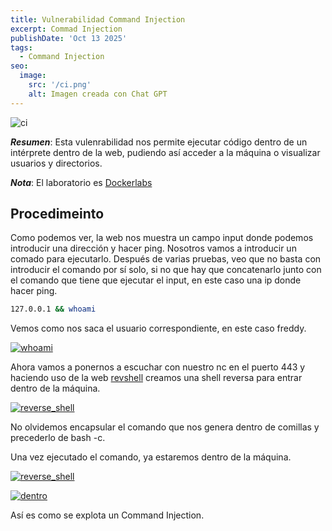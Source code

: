 ```yaml
---
title: Vulnerabilidad Command Injection
excerpt: Commad Injection
publishDate: 'Oct 13 2025'
tags:
  - Command Injection
seo:
  image:
    src: '/ci.png'
    alt: Imagen creada con Chat GPT
---
```


![ci](/ci.png)

***Resumen***: Esta vulenrabilidad nos permite ejecutar código dentro de un intérprete dentro de la web, pudiendo así acceder a la máquina o visualizar usuarios y directorios.

***Nota***: El laboratorio es [Dockerlabs](https://mega.nz/file/4GtWBbQZ#HMo12GRIHABDnyRK2mO_AKuFhPrMO-oXO7hLQpmyadA)

## Procedimeinto

Como podemos ver, la web nos muestra un campo input donde podemos introducir una dirección y hacer ping. Nosotros vamos a introducir un comado para ejecutarlo.
Después de varias pruebas, veo que no basta con introducir el comando por sí solo, si no que hay que concatenarlo junto con el comando que tiene que ejecutar el input, en este caso una ip donde hacer ping.

```bash
127.0.0.1 && whoami
````

Vemos como nos saca el usuario correspondiente, en este caso freddy.

[![whoami](/freddy_ci.png)](/freddy_ci.png)

Ahora vamos a ponernos a escuchar con nuestro nc en el puerto 443 y haciendo uso de la web [revshell](https://www.revshells.com/) creamos una shell reversa para entrar dentro de la máquina.

[![reverse_shell](/rs_ci.png)](/rs_ci.png)

No olvidemos encapsular el comando que nos genera dentro de comillas y precederlo de bash -c.

Una vez ejecutado el comando, ya estaremos dentro de la máquina.

[![reverse_shell](/encapsulado_ci.png)](/encapsulado_ci.png)

[![dentro](/dentro_ci.png)](/dentro_ci.png)

Así es como se explota un Command Injection.

